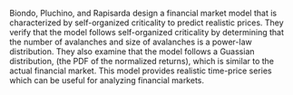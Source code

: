 Biondo, Pluchino, and Rapisarda design a financial market model that is characterized by self-organized criticality to predict realistic prices. They verify that the model follows self-organized criticality by determining that the number of avalanches and size of avalanches is a power-law distribution. They also examine that the model follows a Guassian distribution, (the PDF of the normalized returns), which is similar to the actual financial market. This model provides realistic time-price series which can be useful for analyzing financial markets.

